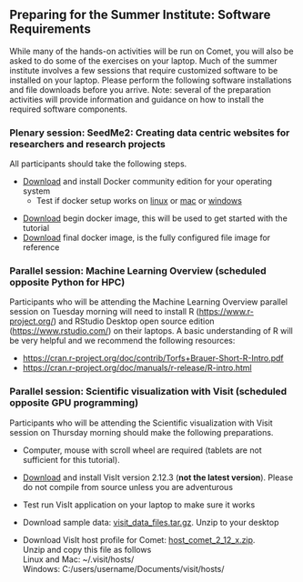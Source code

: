 ## Preparing for the Summer Institute: Software Requirements

While many of the hands-on activities will be run on Comet, you will also be asked to do some of the exercises on your laptop. Much of the summer institute involves a few sessions that require customized software to be installed on your laptop. Please perform the following software installations and file downloads before you arrive. Note: several of the preparation activities will provide information and guidance on how to install the required software components.


### Plenary session: SeedMe2: Creating data centric websites for researchers and research projects

All participants should take the following steps.

* [Download](https://www.docker.com/community-edition) and install Docker community edition for your operating system
    * Test if docker setup works on [linux](https://docs.docker.com/install/linux/docker-ce/ubuntu/#install-from-a-package) or [mac](https://docs.docker.com/docker-for-mac/#explore-the-application) or [windows](https://docs.docker.com/docker-for-windows/#explore-the-application)
+ [Download](https://dibbs.seedme.org/sites/dibbs.seedme.org/files/docker-images/seedme-workshop-2018-begin.tar.gz) begin docker image, this will be used to get started with the tutorial
+ [Download](https://dibbs.seedme.org/sites/dibbs.seedme.org/files/docker-images/seedme-workshop-2018-final.tar.gz) final docker image, is the fully configured file image for reference 

### Parallel session: Machine Learning Overview (scheduled opposite Python for HPC)

Participants who will be attending the Machine Learning Overview parallel session on Tuesday morning will need to install R (https://www.r-project.org/) and RStudio Desktop open source edition (https://www.rstudio.com/) on their laptops. A basic understanding of R will be very helpful and we recommend the following resources:

* https://cran.r-project.org/doc/contrib/Torfs+Brauer-Short-R-Intro.pdf
* https://cran.r-project.org/doc/manuals/r-release/R-intro.html



### Parallel session: Scientific visualization with Visit (scheduled opposite GPU programming)

Participants who will be attending the Scientific visualization with Visit session on Thursday morning should make the following preparations.

* Computer, mouse with scroll wheel are required (tablets are not sufficient for this tutorial).

* [Download](https://wci.llnl.gov/simulation/computer-codes/visit/executables) and install VisIt version 2.12.3 (**not the latest version**). Please do not compile from source unless you are adventurous

* Test run VisIt application on your laptop to make sure it works

* Download sample data: [visit_data_files.tar.gz](https://wci.llnl.gov/content/assets/docs/simulation/computer-codes/visit/visit_data_files.tar.gz). Unzip to your desktop

* Download VisIt host profile for Comet: [host_comet_2_12_x.zip](users.sdsc.edu/~amit/temp/comet/host_comet_2_12_x.zip).  
Unzip and copy this file as follows  
Linux and Mac: ~/.visit/hosts/  
Windows: C:/users/username/Documents/visit/hosts/ 

